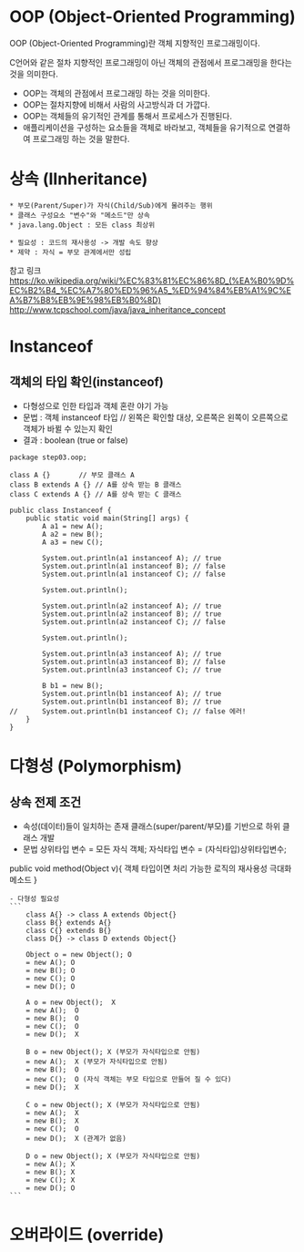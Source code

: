 # OOP (Object-Oriented Programming) 

OOP (Object-Oriented Programming)란 객체 지향적인 프로그래밍이다.

C언어와 같은 절차 지향적인 프로그래밍이 아닌 객체의 관점에서 프로그래밍을 한다는 것을 의미한다.

* OOP는 객체의 관점에서 프로그래밍 하는 것을 의미한다.
* OOP는 절차지향에 비해서 사람의 사고방식과 더 가깝다.
* OOP는 객체들의 유기적인 관계를 통해서 프로세스가 진행된다.
* 애플리케이션을 구성하는 요소들을 객체로 바라보고, 객체들을 유기적으로 연결하여 프로그래밍 하는 것을 말한다.


# 상속 (IInheritance) 
	* 부모(Parent/Super)가 자식(Child/Sub)에게 물려주는 행위
	* 클래스 구성요소 "변수"와 "메소드"만 상속
	* java.lang.Object : 모든 class 최상위

	* 필요성 : 코드의 재사용성 -> 개발 속도 향상
	* 제약 : 자식 = 부모 관계에서만 성립

참고 링크 
https://ko.wikipedia.org/wiki/%EC%83%81%EC%86%8D_(%EA%B0%9D%EC%B2%B4_%EC%A7%80%ED%96%A5_%ED%94%84%EB%A1%9C%EA%B7%B8%EB%9E%98%EB%B0%8D)
http://www.tcpschool.com/java/java_inheritance_concept



# Instanceof 

## 객체의 타입 확인(instanceof)
 
 * 다형성으로 인한 타입과 객체 혼란 야기 가능
 * 문법 : 객체 instanceof 타입 // 왼쪽은 확인할 대상, 오른쪽은 왼쪽이 오른쪽으로 객체가 바뀔 수 있는지 확인
 * 결과 : boolean (true or false)
 
 
```
package step03.oop;

class A {} 	     // 부모 클래스 A
class B extends A {} // A를 상속 받는 B 클래스
class C extends A {} // A를 상속 받는 C 클래스

public class Instanceof {
	public static void main(String[] args) {
		A a1 = new A();
		A a2 = new B();
		A a3 = new C();
		
		System.out.println(a1 instanceof A); // true
		System.out.println(a1 instanceof B); // false
		System.out.println(a1 instanceof C); // false 
		
		System.out.println();
		
		System.out.println(a2 instanceof A); // true
		System.out.println(a2 instanceof B); // true
		System.out.println(a2 instanceof C); // false
		
		System.out.println();
		
		System.out.println(a3 instanceof A); // true
		System.out.println(a3 instanceof B); // false
		System.out.println(a3 instanceof C); // true
		
		B b1 = new B();
		System.out.println(b1 instanceof A); // true
		System.out.println(b1 instanceof B); // true
//		System.out.println(b1 instanceof C); // false 에러! 
	}
}
```

# 다형성 (Polymorphism)

## 상속 전제 조건
* 속성(데이터)들이 일치하는 존재 클래스(super/parent/부모)를 기반으로 하위 클래스 개발
* 문법
상위타입 변수 = 모든 자식 객체;
자식타입 변수 = (자식타입)상위타입변수;
		
public void method(Object v){
객체 타입이면 처리 가능한 로직의 재사용성 극대화 메소드
}
	  
	- 다형성 필요성
	```
		class A{} -> class A extends Object{}
		class B{} extends A{}
		class C{} extends B{}
		class D{} -> class D extends Object{}
		
		Object o = new Object(); O
		= new A(); O
		= new B(); O
		= new C(); O
		= new D(); O

		A o = new Object();  X
		= new A();  O
		= new B();  O
		= new C();  O
		= new D();  X
	
		B o = new Object(); X (부모가 자식타입으로 안됨)
		= new A();  X (부모가 자식타입으로 안됨)
		= new B();  O
		= new C();  O (자식 객체는 부모 타입으로 만들어 질 수 있다) 
		= new D();  X
		
		C o = new Object(); X (부모가 자식타입으로 안됨)
		= new A();  X
		= new B();  X
		= new C();  O
		= new D();  X (관계가 없음)
	
		D o = new Object(); X (부모가 자식타입으로 안됨)
		= new A(); X
		= new B(); X
		= new C(); X
		= new D(); O
	```

# 오버라이드 (override)
